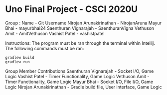 # Uno Final Project - CSCI 2020U
Group : Name - Git Username
Nirojan Arunakirinathan - NirojanAruna
Mayur Bhai - mayurbhai24
Saenthuran Vignarajah - SaenthuranVigna
Vethuson Amit - AmitVethuson
Vashist Patel - vashistpatel

Instructions: The program must be ran through the terminal within Intellij. The following commands must be ran:

    gradlew build
    gradlew run
    
Group Member Contributions
  Saenthuran Vignarajah - Socket I/O, Game Logic
  Vashist Patel - Timer Functionality, Game Logic
  Vethuson Amit - Timer Functionality, Game Logic
  Mayur Bhai - Socket I/O, File I/O, Game Logic
  Nirojan Arunakirinathan - Gradle build file, User interface, Game Logic
